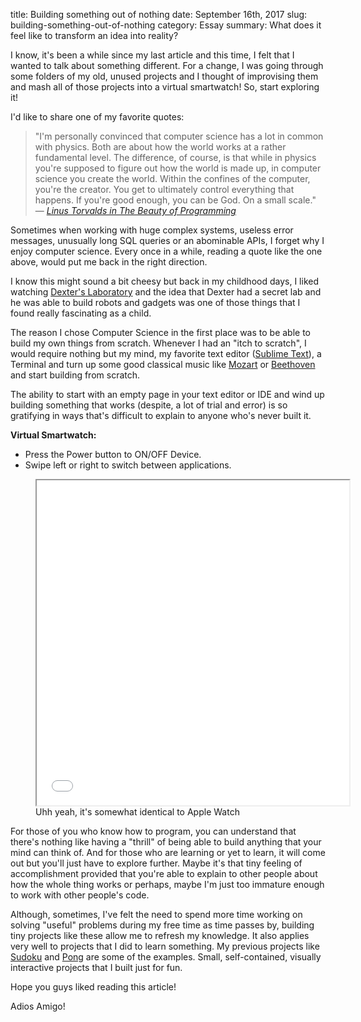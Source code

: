 title: Building something out of nothing
date: September 16th, 2017
slug: building-something-out-of-nothing
category: Essay
summary: What does it feel like to transform an idea into reality?

I know, it's been a while since my last article and this time, I felt that I wanted to talk about something different. For a change, I was going through some folders of my old, unused projects and I thought of improvising them and mash all of those projects into a virtual smartwatch! So, start exploring it!

I'd like to share one of my favorite quotes:

>"I'm personally convinced that computer science has a lot in common with physics. Both are about how the world works at a rather fundamental level. The difference, of course, is that while in physics you're supposed to figure out how the world is made up, in computer science you create the world. Within the confines of the computer, you're the creator. You get to ultimately control everything that happens. If you're good enough, you can be God. On a small scale." &mdash; <cite>[Linus Torvalds in The Beauty of Programming](https://tildesites.bowdoin.edu/~ltoma/teaching/beautyOfProgramming.pdf)</cite>

Sometimes when working with huge complex systems, useless error messages, unusually long SQL queries or an abominable APIs, I forget why I enjoy computer science. Every once in a while, reading a quote like the one above, would put me back in the right direction.

I know this might sound a bit cheesy but back in my childhood days, I liked watching [Dexter's Laboratory](https://en.wikipedia.org/wiki/Dexter%27s_Laboratory) and the idea that Dexter had a secret lab and he was able to build robots and gadgets was one of those things that I found really fascinating as a child.

The reason I chose Computer Science in the first place was to be able to build my own things from scratch. Whenever I had an "itch to scratch", I would require nothing but my mind, my favorite text editor ([Sublime Text](https://www.sublimetext.com/)), a Terminal and turn up some good classical music like [Mozart](https://en.wikipedia.org/wiki/Wolfgang_Amadeus_Mozart) or [Beethoven](https://en.wikipedia.org/wiki/Ludwig_van_Beethoven) and start building from scratch.

The ability to start with an empty page in your text editor or IDE and wind up building something that works (despite, a lot of trial and error) is so gratifying in ways that's difficult to explain to anyone who's never built it.

**Virtual Smartwatch:**

+ Press the Power button to ON/OFF Device.
+ Swipe left or right to switch between applications.

<figure>
    <iframe width="500" height="520" src="/static/projects/smartwatch/"></iframe>
    <figcaption>Uhh yeah, it's somewhat identical to Apple Watch</figcaption>
</figure>

For those of you who know how to program, you can understand that there's nothing like having a "thrill" of being able to build anything that your mind can think of. And for those who are learning or yet to learn, it will come out but you'll just have to explore further. Maybe it's that tiny feeling of accomplishment provided that you're able to explain to other people about how the whole thing works or perhaps, maybe I'm just too immature enough to work with other people's code.

Although, sometimes, I've felt the need to spend more time working on solving "useful" problems during my free time as time passes by, building tiny projects like these allow me to refresh my knowledge. It also applies very well to projects that I did to learn something. My previous projects like [Sudoku](/posts/i-built-a-sudoku-solver/) and [Pong](/posts/arcade-challenge-3-pong/) are some of the examples. Small, self-contained, visually interactive projects that I built just for fun.

Hope you guys liked reading this article!

Adios Amigo!